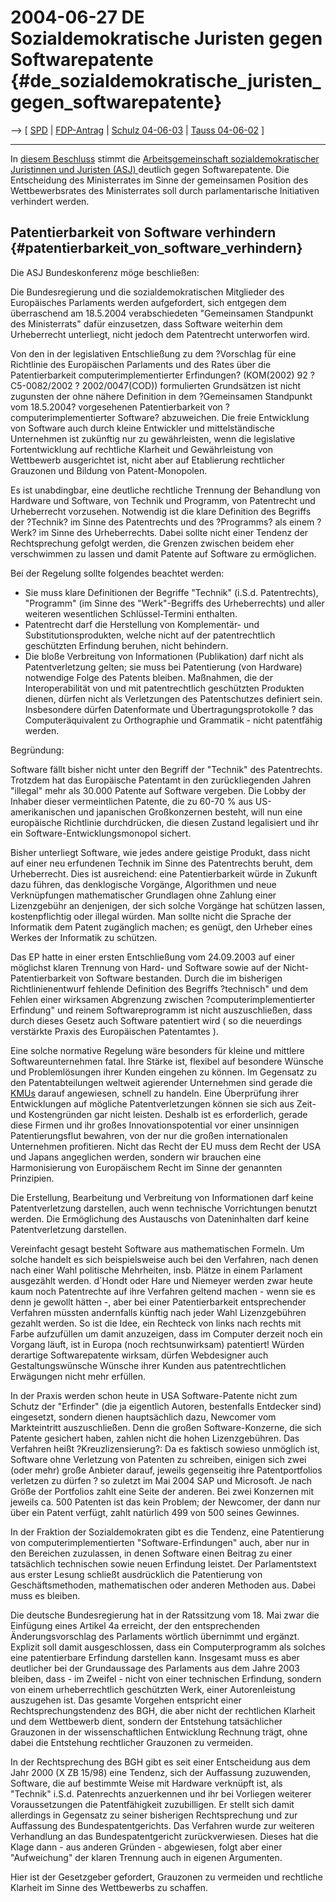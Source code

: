 # 2004-06-27 DE Sozialdemokratische Juristen gegen Softwarepatente {#de_sozialdemokratische_juristen_gegen_softwarepatente}

\--\> \[ [ SPD](SwpatspdDe "wikilink") \| [
FDP-Antrag](Fdp0405De "wikilink") \| [ Schulz
04-06-03](Schulz040603De "wikilink") \| [ Tauss
04-06-02](Tauss040602De "wikilink") \]

------------------------------------------------------------------------

In [diesem
Beschluss](http://asj.spd.de/servlet/PB/menu/1513443/index.html "wikilink")
stimmt die [Arbeitsgemeinschaft sozialdemokratischer Juristinnen und
Juristen (ASJ) ](http://asj.spd.de/ "wikilink") deutlich gegen
Softwarepatente. Die Entscheidung des Ministerrates im Sinne der
gemeinsamen Position des Wettbewerbsrates des Ministerrates soll durch
parlamentarische Initiativen verhindert werden.

## Patentierbarkeit von Software verhindern {#patentierbarkeit_von_software_verhindern}

Die ASJ Bundeskonferenz möge beschließen:

Die Bundesregierung und die sozialdemokratischen Mitglieder des
Europäisches Parlaments werden aufgefordert, sich entgegen dem
überraschend am 18.5.2004 verabschiedeten \"Gemeinsamen Standpunkt des
Ministerrats\" dafür einzusetzen, dass Software weiterhin dem
Urheberrecht unterliegt, nicht jedoch dem Patentrecht unterworfen wird.

Von den in der legislativen Entschließung zu dem ?Vorschlag für eine
Richtlinie des Europäischen Parlaments und des Rates über die
Patentierbarkeit computerimplementierter Erfindungen? (KOM(2002) 92 ?
C5-0082/2002 ? 2002/0047(COD)) formulierten Grundsätzen ist nicht
zugunsten der ohne nähere Definition in dem ?Gemeinsamen Standpunkt vom
18.5.2004? vorgesehenen Patentierbarkeit von ?computerimplementierter
Software? abzuweichen. Die freie Entwicklung von Software auch durch
kleine Entwickler und mittelständische Unternehmen ist zukünftig nur zu
gewährleisten, wenn die legislative Fortentwicklung auf rechtliche
Klarheit und Gewährleistung von Wettbewerb ausgerichtet ist, nicht aber
auf Etablierung rechtlicher Grauzonen und Bildung von Patent-Monopolen.

Es ist unabdingbar, eine deutliche rechtliche Trennung der Behandlung
von Hardware und Software, von Technik und Programm, von Patentrecht und
Urheberrecht vorzusehen. Notwendig ist die klare Definition des Begriffs
der ?Technik? im Sinne des Patentrechts und des ?Programms? als einem
?Werk? im Sinne des Urheberrechts. Dabei sollte nicht einer Tendenz der
Rechtsprechung gefolgt werden, die Grenzen zwischen beidem eher
verschwimmen zu lassen und damit Patente auf Software zu ermöglichen.

Bei der Regelung sollte folgendes beachtet werden:

-   Sie muss klare Definitionen der Begriffe \"Technik\" (i.S.d.
    Patentrechts), \"Programm\" (im Sinne des \"Werk\"-Begriffs des
    Urheberrechts) und aller weiteren wesentlichen Schlüssel-Termini
    enthalten.
-   Patentrecht darf die Herstellung von Komplementär- und
    Substitutionsprodukten, welche nicht auf der patentrechtlich
    geschützten Erfindung beruhen, nicht behindern.
-   Die bloße Verbreitung von Informationen (Publikation) darf nicht als
    Patentverletzung gelten; sie muss bei Patentierung (von Hardware)
    notwendige Folge des Patents bleiben. Maßnahmen, die der
    Interoperabilität von und mit patentrechtlich geschützten Produkten
    dienen, dürfen nicht als Verletzungen des Patentschutzes definiert
    sein. Insbesondere dürfen Datenformate und Übertragungsprotokolle ?
    das Computeräquivalent zu Orthographie und Grammatik - nicht
    patentfähig werden.

Begründung:

Software fällt bisher nicht unter den Begriff der \"Technik\" des
Patentrechts. Trotzdem hat das Europäische Patentamt in den
zurückliegenden Jahren \"illegal\" mehr als 30.000 Patente auf Software
vergeben. Die Lobby der Inhaber dieser vermeintlichen Patente, die zu
60-70 % aus US-amerikanischen und japanischen Großkonzernen besteht,
will nun eine europäische Richtlinie durchdrücken, die diesen Zustand
legalisiert und ihr ein Software-Entwicklungsmonopol sichert.

Bisher unterliegt Software, wie jedes andere geistige Produkt, dass
nicht auf einer neu erfundenen Technik im Sinne des Patentrechts beruht,
dem Urheberrecht. Dies ist ausreichend: eine Patentierbarkeit würde in
Zukunft dazu führen, das denklogische Vorgänge, Algorithmen und neue
Verknüpfungen mathematischer Grundlagen ohne Zahlung einer Lizenzgebühr
an denjenigen, der sich solche Vorgänge hat schützen lassen,
kostenpflichtig oder illegal würden. Man sollte nicht die Sprache der
Informatik dem Patent zugänglich machen; es genügt, den Urheber eines
Werkes der Informatik zu schützen.

Das EP hatte in einer ersten Entschließung vom 24.09.2003 auf einer
möglichst klaren Trennung von Hard- und Software sowie auf der
Nicht-Patentierbarkeit von Software bestanden. Durch die im bisherigen
Richtlinienentwurf fehlende Definition des Begriffs ?technisch\" und dem
Fehlen einer wirksamen Abgrenzung zwischen ?computerimplementierter
Erfindung\" und reinem Softwareprogramm ist nicht auszuschließen, dass
durch dieses Gesetz auch Software patentiert wird ( so die neuerdings
verstärkte Praxis des Europäischen Patentamtes ).

Eine solche normative Regelung wäre besonders für kleine und mittlere
Softwareunternehmen fatal. Ihre Stärke ist, flexibel auf besondere
Wünsche und Problemlösungen ihrer Kunden eingehen zu können. Im
Gegensatz zu den Patentabteilungen weltweit agierender Unternehmen sind
gerade die [KMUs](KMUs "wikilink") darauf angewiesen, schnell zu
handeln. Eine Überprüfung ihrer Entwicklungen auf mögliche
Patentverletzungen können sie sich aus Zeit- und Kostengründen gar nicht
leisten. Deshalb ist es erforderlich, gerade diese Firmen und ihr großes
Innovationspotential vor einer unsinnigen Patentierungsflut bewahren,
von der nur die großen internationalen Unternehmen profitieren. Nicht
das Recht der EU muss dem Recht der USA und Japans angeglichen werden,
sondern wir brauchen eine Harmonisierung von Europäischem Recht im Sinne
der genannten Prinzipien.

Die Erstellung, Bearbeitung und Verbreitung von Informationen darf keine
Patentverletzung darstellen, auch wenn technische Vorrichtungen benutzt
werden. Die Ermöglichung des Austauschs von Dateninhalten darf keine
Patentverletzung darstellen.

Vereinfacht gesagt besteht Software aus mathematischen Formeln. Um
solche handelt es sich beispielsweise auch bei den Verfahren, nach denen
nach einer Wahl politische Mehrheiten, insb. Plätze in einem Parlament
ausgezählt werden. d´Hondt oder Hare und Niemeyer werden zwar heute kaum
noch Patentrechte auf ihre Verfahren geltend machen - wenn sie es denn
je gewollt hätten -, aber bei einer Patentierbarkeit entsprechender
Verfahren müssten andernfalls künftig nach jeder Wahl Lizenzgebühren
gezahlt werden. So ist die Idee, ein Rechteck von links nach rechts mit
Farbe aufzufüllen um damit anzuzeigen, dass im Computer derzeit noch ein
Vorgang läuft, ist in Europa (noch rechtsunwirksam) patentiert! Würden
derartige Softwarepatente wirksam, dürfen Webdesigner auch
Gestaltungswünsche Wünsche ihrer Kunden aus patentrechtlichen Erwägungen
nicht mehr erfüllen.

In der Praxis werden schon heute in USA Software-Patente nicht zum
Schutz der \"Erfinder\" (die ja eigentlich Autoren, bestenfalls
Entdecker sind) eingesetzt, sondern dienen hauptsächlich dazu, Newcomer
vom Markteintritt auszuschließen. Denn die großen Software-Konzerne, die
sich Patente gesichert haben, zahlen nicht die hohen Lizenzgebühren. Das
Verfahren heißt ?Kreuzlizensierung?: Da es faktisch sowieso unmöglich
ist, Software ohne Verletzung von Patenten zu schreiben, einigen sich
zwei (oder mehr) große Anbieter darauf, jeweils gegenseitig ihre
Patentportfolios verletzen zu dürfen ? so zuletzt im Mai 2004 SAP und
Microsoft. Je nach Größe der Portfolios zahlt eine Seite der anderen.
Bei zwei Konzernen mit jeweils ca. 500 Patenten ist das kein Problem;
der Newcomer, der dann nur über ein Patent verfügt, zahlt natürlich 499
von 500 seines Gewinnes.

In der Fraktion der Sozialdemokraten gibt es die Tendenz, eine
Patentierung von computerimplementierten \"Software-Erfindungen\" auch,
aber nur in den Bereichen zuzulassen, in denen Software einen Beitrag zu
einer tatsächlich technischen sowie neuen Erfindung leistet. Der
Parlamentstext aus erster Lesung schließt ausdrücklich die Patentierung
von Geschäftsmethoden, mathematischen oder anderen Methoden aus. Dabei
muss es bleiben.

Die deutsche Bundesregierung hat in der Ratssitzung vom 18. Mai zwar die
Einfügung eines Artikel 4a erreicht, der den entsprechenden
Änderungsvorschlag des Parlaments wörtlich übernimmt und ergänzt.
Explizit soll damit ausgeschlossen, dass ein Computerprogramm als
solches eine patentierbare Erfindung darstellen kann. Insgesamt muss es
aber deutlicher bei der Grundaussage des Parlaments aus dem Jahre 2003
bleiben, dass - im Zweifel - nicht von einer technischen Erfindung,
sondern von einem urheberrechtlich geschützten Werk, einer
Autorenleistung auszugehen ist. Das gesamte Vorgehen entspricht einer
Rechtsprechungstendenz des BGH, die aber nicht der rechtlichen Klarheit
und dem Wettbewerb dient, sondern der Entstehung tatsächlicher Grauzonen
in der wissenschaftlichen Entwicklung Rechnung trägt, ohne dabei die
Entstehung rechtlicher Grauzonen zu vermeiden.

In der Rechtsprechung des BGH gibt es seit einer Entscheidung aus dem
Jahr 2000 (X ZB 15/98) eine Tendenz, sich der Auffassung zuzuwenden,
Software, die auf bestimmte Weise mit Hardware verknüpft ist, als
\"Technik\" i.S.d. Patenrechts anzuerkennen und ihr bei Vorliegen
weiterer Voraussetzungen die Patentfähigkeit zuzubilligen. Er stellt
sich damit allerdings in Gegensatz zu seiner bisherigen Rechtsprechung
und zur Auffassung des Bundespatentgerichts. Das Verfahren wurde zur
weiteren Verhandlung an das Bundespatentgericht zurückverwiesen. Dieses
hat die Klage dann - aus anderen Gründen - abgewiesen, folgt aber einer
\"Aufweichung\" der klaren Trennung auch in eigenen Argumenten.

Hier ist der Gesetzgeber gefordert, Grauzonen zu vermeiden und
rechtliche Klarheit im Sinne des Wettbewerbs zu schaffen.
